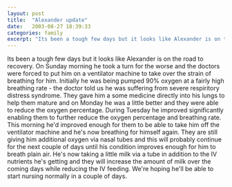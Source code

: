 ```yaml
---
layout: post
title:  "Alexander update"
date:   2003-08-27 18:39:33
categories: family
excerpt: "Its been a tough few days but it looks like Alexander is on the road to recovery"
---
```

Its been a tough few days but it looks like Alexander is on the road to recovery. On Sunday morning he took a turn for the worse and the doctors were forced to put him on a ventilator machine to take over the strain of breathing for him. Initially he was being pumped 90% oxygen at a fairly high breathing rate - the doctor told us he was suffering from severe respiritory distress syndrome. They gave him a some medicine directly into his lungs to help them mature and on Monday he was a little better and they were able to reduce the oxygen percentage. During Tuesday he improved significantly enabling them to further reduce the oxygen percentage and breathing rate. This morning he'd improved enough for them to be able to take him off the ventilator machine and he's now breathing for himself again. They are still giving him additional oxygen via nasal tubes and this will probably continue for the next couple of days until his condition improves enough for him to breath plain air. He's now taking a little milk via a tube in addition to the IV nutrients he's getting and they will increase the amount of milk over the coming days while reducing the IV feeding. We're hoping he'll be able to start nursing normally in a couple of days.

